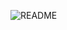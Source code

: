 
![README](https://pixel-profile.vercel.app/api/github-stats?username=Blackwen&screen_effect=true)

